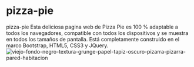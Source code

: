 # pizza-pie
pizza-pie
Esta deliciosa pagina web de Pizza Pie es 100 % adaptable a todos los navegadores, compatible con todos los dispositivos y se muestra en todos los tamaños de pantalla. Está completamente construido en el marco Bootstrap, HTML5, CSS3 y JQuery. 
![viejo-fondo-negro-textura-grunge-papel-tapiz-oscuro-pizarra-pizarra-pared-habitacion](https://user-images.githubusercontent.com/110701001/229204909-8e123ba8-1df0-4f8c-a3b3-ec8121898433.jpg)
